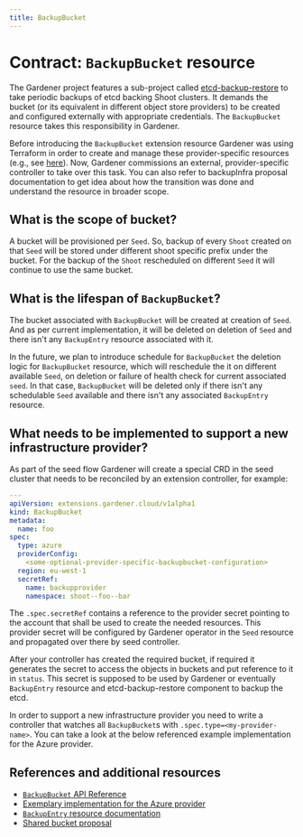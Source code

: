 ```yaml
---
title: BackupBucket
---
```


# Contract: `BackupBucket` resource

The Gardener project features a sub-project called [etcd-backup-restore](https://github.com/gardener/etcd-backup-restore) to take periodic backups of etcd backing Shoot clusters. It demands the bucket (or its equivalent in different object store providers) to be created and configured externally with appropriate credentials. The `BackupBucket` resource takes this responsibility in Gardener.

Before introducing the `BackupBucket` extension resource Gardener was using Terraform in order to create and manage these provider-specific resources (e.g., see [here](https://github.com/gardener/gardener/tree/0.27.0/charts/seed-terraformer/charts/aws-backup)).
Now, Gardener commissions an external, provider-specific controller to take over this task. You can also refer to backupInfra proposal documentation to get idea about how the transition was done and understand the resource in broader scope.

## What is the scope of bucket?

A bucket will be provisioned per `Seed`. So, backup of every `Shoot` created on that `Seed` will be stored under different shoot specific prefix under the bucket.
For the backup of the `Shoot` rescheduled on different `Seed` it will continue to use the same bucket.

## What is the lifespan of `BackupBucket`?

The bucket associated with `BackupBucket` will be created at creation of `Seed`. And as per current implementation, it will be deleted on deletion of `Seed` and there isn't any `BackupEntry` resource associated with it.

In the future, we plan to introduce schedule for `BackupBucket` the deletion logic for `BackupBucket` resource, which will reschedule the it on different available `Seed`, on deletion or failure of health check for current associated `seed`. In that case, `BackupBucket` will be deleted only if there isn't any schedulable `Seed` available and there isn't any associated `BackupEntry` resource.

## What needs to be implemented to support a new infrastructure provider?

As part of the seed flow Gardener will create a special CRD in the seed cluster that needs to be reconciled by an extension controller, for example:

```yaml
---
apiVersion: extensions.gardener.cloud/v1alpha1
kind: BackupBucket
metadata:
  name: foo
spec:
  type: azure
  providerConfig:
    <some-optional-provider-specific-backupbucket-configuration>
  region: eu-west-1
  secretRef:
    name: backupprovider
    namespace: shoot--foo--bar
```

The `.spec.secretRef` contains a reference to the provider secret pointing to the account that shall be used to create the needed resources. This provider secret will be configured
by Gardener operator in the `Seed` resource and propagated over there by seed controller.

After your controller has created the required bucket, if required it generates the secret to access the objects in buckets and put reference to it in `status`. This secret is
supposed to be used by Gardener or eventually `BackupEntry` resource and etcd-backup-restore component to backup the etcd.

In order to support a new infrastructure provider you need to write a controller that watches all `BackupBucket`s with `.spec.type=<my-provider-name>`. You can take a look at the below referenced example implementation for the Azure provider.

## References and additional resources

* [`BackupBucket` API Reference](../api-reference/extensions.md#backupbucket)
* [Exemplary implementation for the Azure provider](https://github.com/gardener/gardener-extension-provider-azure/tree/master/pkg/controller/backupbucket)
* [`BackupEntry` resource documentation](./backupentry.md)
* [Shared bucket proposal](../proposals/02-backupinfra.md)
